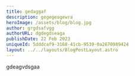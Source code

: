 ```yaml
---
title: gedaggaf
description: gegegeagewra
heroImage: /assets/blog/blog.jpg
author: grgdsafvgg
authorURL: dgdegdseaga
publishDate: 22 Feb 2023
uniqueId: 5dddcaf9-3168-41cb-9539-0a2670989424
layout: ../../layouts/BlogPostLayout.astro
---
```

gdeagvdsgaa